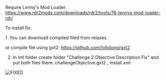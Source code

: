 Require Lenny's Mod Loader
https://www.rdr2mods.com/downloads/rdr2/tools/76-lennys-mod-loader-rdr/

To install fix:

1 .You can download compiled filed from relases.

or compile file using gxt2:
https://github.com/lollolong/gxt2

2. In lml folder create folder "Challenge 2 Objective Description Fix" and put both files there: challengeObjective.gxt2 , install.xml

![FIXED](https://github.com/user-attachments/assets/3d2c9832-7daf-43cc-b724-27442b33f160)
